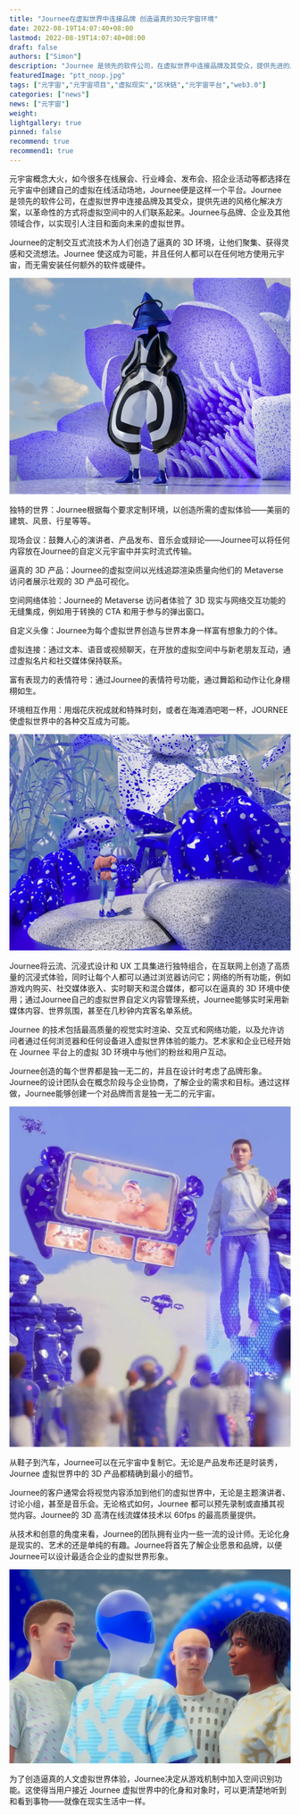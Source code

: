 ```yaml
---
title: "Journee在虚拟世界中连接品牌 创造逼真的3D元宇宙环境"
date: 2022-08-19T14:07:40+08:00
lastmod: 2022-08-19T14:07:40+08:00
draft: false
authors: ["Simon"]
description: "Journee 是领先的软件公司，在虚拟世界中连接品牌及其受众，提供先进的风格化解决方案，以革命性的方式将虚拟空间中的人们联系起来。Journee与品牌、企业及其他领域合作，以实现引人注目和面向未来的虚拟世界。"
featuredImage: "ptt_noop.jpg"
tags: ["元宇宙","元宇宙项目","虚拟现实","区块链","元宇宙平台","web3.0"]
categories: ["news"]
news: ["元宇宙"]
weight: 
lightgallery: true
pinned: false
recommend: true
recommend1: true
---
```


元宇宙概念大火，如今很多在线展会、行业峰会、发布会、招企业活动等都选择在元宇宙中创建自己的虚拟在线活动场地，Journee便是这样一个平台。Journee 是领先的软件公司，在虚拟世界中连接品牌及其受众，提供先进的风格化解决方案，以革命性的方式将虚拟空间中的人们联系起来。Journee与品牌、企业及其他领域合作，以实现引人注目和面向未来的虚拟世界。

Journee的定制交互式流技术为人们创造了逼真的 3D 环境，让他们聚集、获得灵感和交流想法。Journee 使这成为可能，并且任何人都可以在任何地方使用元宇宙，而无需安装任何额外的软件或硬件。

![配图](ptt_noop1.jpg)


独特的世界：Journee根据每个要求定制环境，以创造所需的虚拟体验——美丽的建筑、风景、行星等等。

现场会议：鼓舞人心的演讲者、产品发布、音乐会或辩论——Journee可以将任何内容放在Journee的自定义元宇宙中并实时流式传输。

逼真的 3D 产品：Journee的虚拟空间以光线追踪渲染质量向他们的 Metaverse 访问者展示壮观的 3D 产品可视化。

空间网络体验：Journee的 Metaverse 访问者体验了 3D 现实与网络交互功能的无缝集成，例如用于转换的 CTA 和用于参与的弹出窗口。


自定义头像：Journee为每个虚拟世界创造与世界本身一样富有想象力的个体。

虚拟连接：通过文本、语音或视频聊天，在开放的虚拟空间中与新老朋友互动，通过虚拟名片和社交媒体保持联系。

富有表现力的表情符号：通过Journee的表情符号功能，通过舞蹈和动作让化身栩栩如生。

环境相互作用：用烟花庆祝成就和特殊时刻，或者在海滩酒吧喝一杯，JOURNEE 使虚拟世界中的各种交互成为可能。

![配图](ptt_noop2.jpg)


Journee将云流、沉浸式设计和 UX 工具集进行独特组合，在互联网上创造了高质量的沉浸式体验，同时让每个人都可以通过浏览器访问它；网络的所有功能，例如游戏内购买、社交媒体嵌入、实时聊天和混合媒体，都可以在逼真的 3D 环境中使用；通过Journee自己的虛拟世界自定义内容管理系统，Journee能够实时采用新媒体内容、世界氛围，甚至在几秒钟内宾客名单系统。


Journee 的技术包括最高质量的视觉实时渲染、交互式和网络功能，以及允许访问者通过任何浏览器和任何设备进入虚拟世界体验的能力。艺术家和企业已经开始在 Journee 平台上的虚拟 3D 环境中与他们的粉丝和用户互动。

Journee创造的每个世界都是独一无二的，并且在设计时考虑了品牌形象。Journee的设计团队会在概念阶段与企业协商，了解企业的需求和目标。通过这样做，Journee能够创建一个对品牌而言是独一无二的元宇宙。

![配图](ptt_noop3.jpg)


从鞋子到汽车，Journee可以在元宇宙中复制它。无论是产品发布还是时装秀，Journee 虚拟世界中的 3D 产品都精确到最小的细节。

Journee的客户通常会将视觉内容添加到他们的虚拟世界中，无论是主题演讲者、讨论小组，甚至是音乐会。无论格式如何，Journee 都可以预先录制或直播其视觉内容。Journee的 3D 高清在线流媒体技术以 60fps 的最高质量提供。

从技术和创意的角度来看，Journee的团队拥有业内一些一流的设计师。无论化身是现实的、艺术的还是单纯的有趣。Journee将首先了解企业愿景和品牌，以便Journee可以设计最适合企业的虚拟世界形象。

![配图](ptt_noop4.jpg)

为了创造逼真的人文虚拟世界体验，Journee决定从游戏机制中加入空间识别功能。这使得当用户接近 Journee 虚拟世界中的化身和对象时，可以更清楚地听到和看到事物——就像在现实生活中一样。